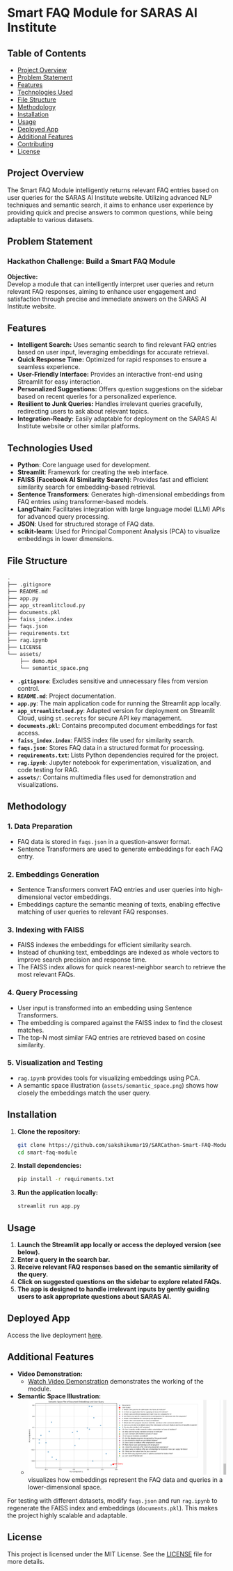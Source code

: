 # Smart FAQ Module for SARAS AI Institute

## Table of Contents

- [Project Overview](#project-overview)
- [Problem Statement](#problem-statement)
- [Features](#features)
- [Technologies Used](#technologies-used)
- [File Structure](#file-structure)
- [Methodology](#methodology)
- [Installation](#installation)
- [Usage](#usage)
- [Deployed App](#deployed-app)
- [Additional Features](#additional-features)
- [Contributing](#contributing)
- [License](#license)

## Project Overview

The Smart FAQ Module intelligently returns relevant FAQ entries based on user queries for the SARAS AI Institute website. Utilizing advanced NLP techniques and semantic search, it aims to enhance user experience by providing quick and precise answers to common questions, while being adaptable to various datasets.

## Problem Statement

### Hackathon Challenge: Build a Smart FAQ Module

**Objective:**  
Develop a module that can intelligently interpret user queries and return relevant FAQ responses, aiming to enhance user engagement and satisfaction through precise and immediate answers on the SARAS AI Institute website.

## Features

- **Intelligent Search:** Uses semantic search to find relevant FAQ entries based on user input, leveraging embeddings for accurate retrieval.
- **Quick Response Time:** Optimized for rapid responses to ensure a seamless experience.
- **User-Friendly Interface:** Provides an interactive front-end using Streamlit for easy interaction.
- **Personalized Suggestions:** Offers question suggestions on the sidebar based on recent queries for a personalized experience.
- **Resilient to Junk Queries:** Handles irrelevant queries gracefully, redirecting users to ask about relevant topics.
- **Integration-Ready:** Easily adaptable for deployment on the SARAS AI Institute website or other similar platforms.

## Technologies Used

- **Python**: Core language used for development.
- **Streamlit**: Framework for creating the web interface.
- **FAISS (Facebook AI Similarity Search)**: Provides fast and efficient similarity search for embedding-based retrieval.
- **Sentence Transformers**: Generates high-dimensional embeddings from FAQ entries using transformer-based models.
- **LangChain**: Facilitates integration with large language model (LLM) APIs for advanced query processing.
- **JSON**: Used for structured storage of FAQ data.
- **scikit-learn**: Used for Principal Component Analysis (PCA) to visualize embeddings in lower dimensions.

## File Structure

```plaintext
.
├── .gitignore
├── README.md
├── app.py
├── app_streamlitcloud.py
├── documents.pkl
├── faiss_index.index
├── faqs.json
├── requirements.txt
├── rag.ipynb
├── LICENSE
└── assets/
    ├── demo.mp4
    └── semantic_space.png
```

- **`.gitignore`**: Excludes sensitive and unnecessary files from version control.
- **`README.md`**: Project documentation.
- **`app.py`**: The main application code for running the Streamlit app locally.
- **`app_streamlitcloud.py`**: Adapted version for deployment on Streamlit Cloud, using `st.secrets` for secure API key management.
- **`documents.pkl`**: Contains precomputed document embeddings for fast access.
- **`faiss_index.index`**: FAISS index file used for similarity search.
- **`faqs.json`**: Stores FAQ data in a structured format for processing.
- **`requirements.txt`**: Lists Python dependencies required for the project.
- **`rag.ipynb`**: Jupyter notebook for experimentation, visualization, and code testing for RAG.
- **`assets/`**: Contains multimedia files used for demonstration and visualizations.

## Methodology

### 1. Data Preparation

- FAQ data is stored in `faqs.json` in a question-answer format.
- Sentence Transformers are used to generate embeddings for each FAQ entry.

### 2. Embeddings Generation

- Sentence Transformers convert FAQ entries and user queries into high-dimensional vector embeddings.
- Embeddings capture the semantic meaning of texts, enabling effective matching of user queries to relevant FAQ responses.

### 3. Indexing with FAISS

- FAISS indexes the embeddings for efficient similarity search.
- Instead of chunking text, embeddings are indexed as whole vectors to improve search precision and response time.
- The FAISS index allows for quick nearest-neighbor search to retrieve the most relevant FAQs.

### 4. Query Processing

- User input is transformed into an embedding using Sentence Transformers.
- The embedding is compared against the FAISS index to find the closest matches.
- The top-N most similar FAQ entries are retrieved based on cosine similarity.

### 5. Visualization and Testing

- `rag.ipynb` provides tools for visualizing embeddings using PCA.
- A semantic space illustration (`assets/semantic_space.png`) shows how closely the embeddings match the user query.

## Installation

1. **Clone the repository:**

   ```bash
   git clone https://github.com/sakshikumar19/SARCathon-Smart-FAQ-Module.git
   cd smart-faq-module
   ```

2. **Install dependencies:**

   ```bash
   pip install -r requirements.txt
   ```

3. **Run the application locally:**
   ```bash
   streamlit run app.py
   ```

## Usage

1. **Launch the Streamlit app locally or access the deployed version (see below).**
2. **Enter a query in the search bar.**
3. **Receive relevant FAQ responses based on the semantic similarity of the query.**
4. **Click on suggested questions on the sidebar to explore related FAQs.**
5. **The app is designed to handle irrelevant inputs by gently guiding users to ask appropriate questions about SARAS AI.**

## Deployed App

Access the live deployment [here](https://faq-wizard.streamlit.app/).

## Additional Features

- **Video Demonstration:**
  - [Watch Video Demonstration](assets/demo.mp4) demonstrates the working of the module.
- **Semantic Space Illustration:**
  - ![Semantic Space](assets/semantic_space.PNG) visualizes how embeddings represent the FAQ data and queries in a lower-dimensional space.

For testing with different datasets, modify `faqs.json` and run `rag.ipynb` to regenerate the FAISS index and embeddings (`documents.pkl`). This makes the project highly scalable and adaptable.

## License

This project is licensed under the MIT License. See the [LICENSE](LICENSE) file for more details.
